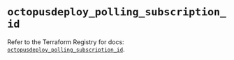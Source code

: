 # `octopusdeploy_polling_subscription_id`

Refer to the Terraform Registry for docs: [`octopusdeploy_polling_subscription_id`](https://registry.terraform.io/providers/octopusdeploylabs/octopusdeploy/0.43.2/docs/resources/polling_subscription_id).
